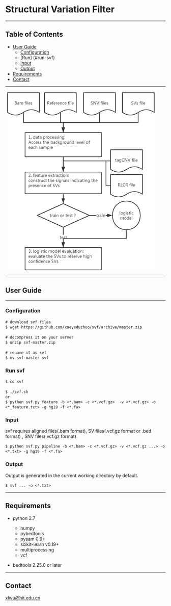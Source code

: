
# Structural Variation Filter

---
## Table of Contents

* [User Guide](#user-guide)
   * [Configuration](#configuration)
   * [Run] (#run-svf)
   * [Input](#input)
   * [Output](#output)
* [Requirements](#requirements)
* [Contact](#contact)
---

![alt text](./figure/framework.png  "Structural Variation Filter Framework")

---

## User Guide

---

### Configuration

```
# download svf files  
$ wget https://github.com/xueyeduzhuo/svf/archive/master.zip

# decompress it on your server
$ unzip svf-master.zip

# rename it as svf
$ mv svf-master svf

```

### Run svf

```
$ cd svf

$ ./svf.sh
or
$ python svf.py feature -b <*.bam> -c <*.vcf.gz>  -v <*.vcf.gz> -o <*_feature.txt> -g hg19 -f <*.fa>

```

### Input

svf requires aligned files(.bam format), SV files(.vcf.gz format or .bed format) , SNV files(.vcf.gz format).

```
$ python svf.py pipeline -b <*.bam> -c <*.vcf.gz> -v <*.vcf.gz ...> -o <*.txt> -g hg19 -f <*.fa> 
```



### Output
 
 Output is generated in the current working directory by default.

```
$ svf ... -o <*.txt>
``` 
 


---


## Requirements
* python 2.7
  * numpy
  * pybedtools
  * pysam 0.9+
  * scikit-learn v0.19+
  * multiprocessing
  * vcf
  

* bedtools 2.25.0 or later

---

## Contact
xlwu@hit.edu.cn
